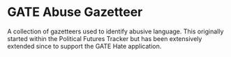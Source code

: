 # GATE Abuse Gazetteer

A collection of gazetteers used to identify abusive language. This originally
started within the Political Futures Tracker but has been extensively extended
since to support the GATE Hate application.
